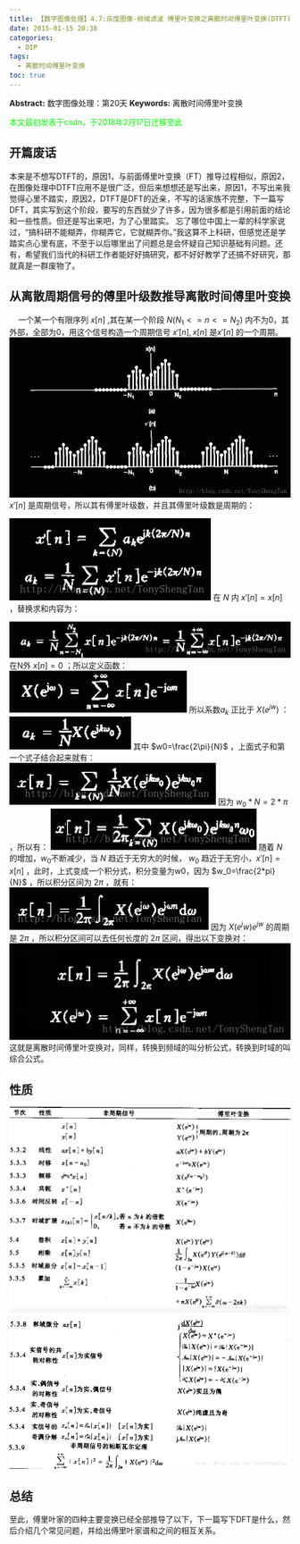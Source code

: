 ```yaml
---
title: 【数字图像处理】4.7:灰度图像-频域滤波 傅里叶变换之离散时间傅里叶变换(DTFT)
date: 2015-01-15 20:38
categories:
  - DIP
tags:
  - 离散时间傅里叶变换
toc: true
---
```

**Abstract:** 数字图像处理：第20天
**Keywords:** 离散时间傅里叶变换
<!--more-->
<font color="00FF00">本文最初发表于csdn，于2018年2月17日迁移至此</font>



## 开篇废话
本来是不想写DTFT的，原因1，与前面傅里叶变换（FT）推导过程相似，原因2，在图像处理中DTFT应用不是很广泛，但后来想想还是写出来，原因1，不写出来我觉得心里不踏实，原因2，DTFT是DFT的近亲，不写的话家族不完整，下一篇写DFT，其实写到这个阶段，要写的东西就少了许多，因为很多都是引用前面的结论和一些性质。但还是写出来吧，为了心里踏实。
忘了哪位中国上一辈的科学家说过，“搞科研不能糊弄，你糊弄它，它就糊弄你。”我这算不上科研，但感觉还是学踏实点心里有底，不至于以后哪里出了问题总是会怀疑自己知识基础有问题。还有，希望我们当代的科研工作者能好好搞研究，都不好好教学了还搞不好研究，那就真是一群废物了。

## 从离散周期信号的傅里叶级数推导离散时间傅里叶变换

    一个某一个有限序列 $x[n]$ ,其在某一个阶段 $N(N_1<=n<=N_2)$ 内不为0，其外部，全部为0，用这个信号构造一个周期信号 $x'[n],x[n]$ 是$x'[n]$ 的一个周期。
![SouthEast][]
$x'[n]$ 是周期信号，所以其有傅里叶级数，并且其傅里叶级数是周期的：

![SouthEast 1][]
在 $N$ 内 $x'[n]=x[n]$ ，替换求和内容为：

![SouthEast 2][]
在N外 $x[n]=0$ ；所以定义函数：
![SouthEast 3][]
所以系数$a_k$ 正比于 $X(e^{jw})$ ：
![SouthEast 4][]
其中 $w0=\frac{2\pi}{N}$ ，上面式子和第一个式子结合起来就有：
![SouthEast 5][]
因为 $w_0*N=2*\pi$ ，所以有：
![SouthEast 6][]
随着 $N$ 的增加，$w_0$不断减少，当 $N$ 趋近于无穷大的时候， $w_0$ 趋近于无穷小，$x'[n]=x[n]$  ，此时，上式变成一个积分式，积分变量为w0，因为 $w_0=\frac{2*pi}{N}$ ，所以积分区间为 $2\pi$ ，就有：
![SouthEast 7][]
因为 $X(e^jw)e^{jw}$ 的周期是 $2\pi$ ，所以积分区间可以去任何长度的 $2\pi$ 区间，得出以下变换对：
![SouthEast 8][]
这就是离散时间傅里叶变换对，同样，转换到频域的叫分析公式，转换到时域的叫综合公式。

## 性质
![SouthEast 9][]
![SouthEast 10][]
## 总结
至此，傅里叶家的四种主要变换已经全部推导了以下，下一篇写下DFT是什么，然后介绍几个常见问题，并给出傅里叶家谱和之间的相互关系。


[SouthEast]: DIP-4-7-灰度图像-频域滤波-傅里叶变换之离散时间傅里叶变换DTFT/20150115200005247.png
[SouthEast 1]: DIP-4-7-灰度图像-频域滤波-傅里叶变换之离散时间傅里叶变换DTFT/20150115200344100.png
[SouthEast 2]: DIP-4-7-灰度图像-频域滤波-傅里叶变换之离散时间傅里叶变换DTFT/20150115200543112.png
[SouthEast 3]: DIP-4-7-灰度图像-频域滤波-傅里叶变换之离散时间傅里叶变换DTFT/20150115200802093.png
[SouthEast 4]: DIP-4-7-灰度图像-频域滤波-傅里叶变换之离散时间傅里叶变换DTFT/20150115201238984.png
[SouthEast 5]: DIP-4-7-灰度图像-频域滤波-傅里叶变换之离散时间傅里叶变换DTFT/20150115201805315.png
[SouthEast 6]: DIP-4-7-灰度图像-频域滤波-傅里叶变换之离散时间傅里叶变换DTFT/20150115201729781.png
[SouthEast 7]: DIP-4-7-灰度图像-频域滤波-傅里叶变换之离散时间傅里叶变换DTFT/20150115202637437.png
[SouthEast 8]: DIP-4-7-灰度图像-频域滤波-傅里叶变换之离散时间傅里叶变换DTFT/20150115203147156.png
[SouthEast 9]: DIP-4-7-灰度图像-频域滤波-傅里叶变换之离散时间傅里叶变换DTFT/20150115203533699.png
[SouthEast 10]: DIP-4-7-灰度图像-频域滤波-傅里叶变换之离散时间傅里叶变换DTFT/20150115203526093.png
